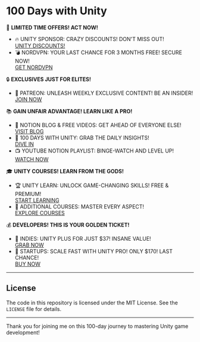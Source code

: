 # 100 Days with Unity

🚀 **LIMITED TIME OFFERS! ACT NOW!**
- 🔥 UNITY SPONSOR: CRAZY DISCOUNTS! DON'T MISS OUT!  
  [UNITY DISCOUNTS!](https://assetstore.unity.com?aid=1101lGLI6)
- 💣 NORDVPN: YOUR LAST CHANCE FOR 3 MONTHS FREE! SECURE NOW!  
  [GET NORDVPN](https://ref.nordvpn.com/OfFmdFAPwue)

🔒 **EXCLUSIVES JUST FOR ELITES!**
- 🌟 PATREON: UNLEASH WEEKLY EXCLUSIVE CONTENT! BE AN INSIDER!  
  [JOIN NOW](https://patreon.com/mgar)

📚 **GAIN UNFAIR ADVANTAGE! LEARN LIKE A PRO!**
- 📘 NOTION BLOG & FREE VIDEOS: GET AHEAD OF EVERYONE ELSE!  
  [VISIT BLOG](https://miguelgargallo.com)
- 📙 100 DAYS WITH UNITY: GRAB THE DAILY INSIGHTS!  
  [DIVE IN](https://bit.ly/3QKwrDw)
- 📺 YOUTUBE NOTION PLAYLIST: BINGE-WATCH AND LEVEL UP!  
  [WATCH NOW](https://bit.ly/unityserie)

🎓 **UNITY COURSES! LEARN FROM THE GODS!**
- 🏆 UNITY LEARN: UNLOCK GAME-CHANGING SKILLS! FREE & PREMIUM!  
  [START LEARNING](https://prf.hn/click/camref:1101lGLI6/destination:https://unity.com/learn-premium)
- 🎲 ADDITIONAL COURSES: MASTER EVERY ASPECT!  
  [EXPLORE COURSES](https://prf.hn/click/camref:1101lGLI6/destination:https://unity.com/learn/partner-courses)

💰 **DEVELOPERS! THIS IS YOUR GOLDEN TICKET!**
- 🛒 INDIES: UNITY PLUS FOR JUST $37! INSANE VALUE!  
  [GRAB NOW](https://prf.hn/click/camref:1101lGLI6/destination:https://store.unity.com/products/unity-plus)
- 🚀 STARTUPS: SCALE FAST WITH UNITY PRO! ONLY $170! LAST CHANCE!  
  [BUY NOW](https://prf.hn/click/camref:1101lGLI6/destination:https://store.unity.com/products/unity-pro)

---

## License

The code in this repository is licensed under the MIT License. See the `LICENSE` file for details.

---

Thank you for joining me on this 100-day journey to mastering Unity game development!
